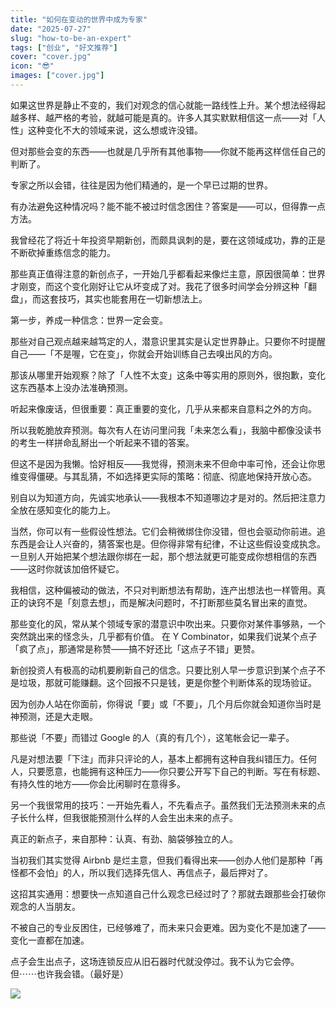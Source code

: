 ```yaml
---
title: "如何在变动的世界中成为专家"
date: "2025-07-27"
slug: "how-to-be-an-expert"
tags: ["创业", "好文推荐"]
cover: "cover.jpg"
icon: "😎"
images: ["cover.jpg"]
---
```

如果这世界是静止不变的，我们对观念的信心就能一路线性上升。某个想法经得起越多样、越严格的考验，就越可能是真的。许多人其实默默相信这一点——对「人性」这种变化不大的领域来说，这么想或许没错。



但对那些会变的东西——也就是几乎所有其他事物——你就不能再这样信任自己的判断了。



专家之所以会错，往往是因为他们精通的，是一个早已过期的世界。



有办法避免这种情况吗？能不能不被过时信念困住？答案是——可以，但得靠一点方法。



我曾经花了将近十年投资早期新创，而颇具讽刺的是，要在这领域成功，靠的正是不断砍掉重练信念的能力。



那些真正值得注意的新创点子，一开始几乎都看起来像烂主意，原因很简单：世界才刚变，而这个变化刚好让它从坏变成了对。我花了很多时间学会分辨这种「翻盘」，而这套技巧，其实也能套用在一切新想法上。



第一步，养成一种信念：世界一定会变。



那些对自己观点越来越笃定的人，潜意识里其实是认定世界静止。只要你不时提醒自己——「不是喔，它在变」，你就会开始训练自己去嗅出风的方向。



那该从哪里开始观察？除了「人性不太变」这条中等实用的原则外，很抱歉，变化这东西基本上没办法准确预测。



听起来像废话，但很重要：真正重要的变化，几乎从来都来自意料之外的方向。



所以我乾脆放弃预测。每次有人在访问里问我「未来怎么看」，我脑中都像没读书的考生一样拼命乱掰出一个听起来不错的答案。



但这不是因为我懒。恰好相反——我觉得，预测未来不但命中率可怜，还会让你思维变得僵硬。与其乱猜，不如选择更实际的策略：彻底、彻底地保持开放心态。



别自以为知道方向，先诚实地承认——我根本不知道哪边才是对的。然后把注意力全放在感知变化的能力上。



当然，你可以有一些假设性想法。它们会稍微绑住你没错，但也会驱动你前进。追东西是会让人兴奋的，猜答案也是。但你得非常有纪律，不让这些假设变成执念。
一旦别人开始把某个想法跟你绑在一起，那个想法就更可能变成你想相信的东西——这时你就该加倍怀疑它。



我相信，这种偏被动的做法，不只对判断想法有帮助，连产出想法也一样管用。真正的诀窍不是「刻意去想」，而是解决问题时，不打断那些莫名冒出来的直觉。



那些变化的风，常从某个领域专家的潜意识中吹出来。只要你对某件事够熟，一个突然跳出来的怪念头，几乎都有价值。
在 Y Combinator，如果我们说某个点子「疯了点」，那通常是称赞——搞不好还比「这点子不错」更赞。



新创投资人有极高的动机要刷新自己的信念。只要比别人早一步意识到某个点子不是垃圾，那就可能赚翻。这个回报不只是钱，更是你整个判断体系的现场验证。



因为创办人站在你面前，你得说「要」或「不要」，几个月后你就会知道你当时是神预测，还是大走眼。



那些说「不要」而错过 Google 的人（真的有几个），这笔帐会记一辈子。



凡是对想法要「下注」而非只评论的人，基本上都拥有这种自我纠错压力。任何人，只要愿意，也能拥有这种压力——你只要公开写下自己的判断。写在有标题、有持久性的地方——你会比闲聊时在意得多。



另一个我很常用的技巧：一开始先看人，不先看点子。虽然我们无法预测未来的点子长什么样，但我很能预测什么样的人会生出未来的点子。



真正的新点子，来自那种：认真、有劲、脑袋够独立的人。



当初我们其实觉得 Airbnb 是烂主意，但我们看得出来——创办人他们是那种「再怪都不会怕」的人，所以我们选择先信人、再信点子，最后押对了。



这招其实通用：想要快一点知道自己什么观念已经过时了？那就去跟那些会打破你观念的人当朋友。



不被自己的专业反困住，已经够难了，而未来只会更难。因为变化不是加速了——变化一直都在加速。



点子会生出点子，这场连锁反应从旧石器时代就没停过。我不认为它会停。
但⋯⋯也许我会错。（最好是）




![](https://prod-files-secure.s3.us-west-2.amazonaws.com/112d0858-5090-4d34-a606-b75eb8d65fd2/46476355-9cf3-4e99-9b7a-3531bc426380/1000202064.png?X-Amz-Algorithm=AWS4-HMAC-SHA256&X-Amz-Content-Sha256=UNSIGNED-PAYLOAD&X-Amz-Credential=ASIAZI2LB466UW6ACJJ5%2F20251014%2Fus-west-2%2Fs3%2Faws4_request&X-Amz-Date=20251014T212825Z&X-Amz-Expires=3600&X-Amz-Security-Token=IQoJb3JpZ2luX2VjEL3%2F%2F%2F%2F%2F%2F%2F%2F%2F%2FwEaCXVzLXdlc3QtMiJIMEYCIQDNlo%2FawQJO8QIzaaznqupMNcPSmJkfpVnVik0JnqmmvgIhANLUaggEm0qm2bFeIHMZKHw%2FEAc6wGj7XTu9jGYQ7T5mKv8DCGUQABoMNjM3NDIzMTgzODA1IgzwvuyKs5oc1RQDpJEq3APDRJQE9IqRvMxUtKTUfZiijZ4RCq%2BHKtaVP3GBOXmyGxQ244w4iQoKS80ne3YD8wX8N3f4ZYTgQOq8bs0HXmLhzbSFLvhjo023kwVX0Qh1xFwa6EJNjkNtQwaGwtgeGnHoqN%2BADOsJmj7cgLll0gipXL4w4DtfjDiAXR54Virb%2BhWvgE0GuA8B9Pjqzy0ClQvZdASJRqt1%2B85pIkOqVkBUJucTL4jhm0j7pzkYwI9UfRJlkYg%2FZ0QMTWlome5RE8uRXJFI80R7BbusFW8SFIa0HSwJnFYuD7QfIoDuO%2Fc8xMcd5XtIe1aFosI9ERWyzDnk9F4CwEs0GgAQfhP87PH1LRsLyXGuwCsVRPyIwTosAfTTQH%2FOCy6Te1DlXzCfnOAG64AqL69xNFsOe8kB5iUINARQnbXcQmC9V1hraKIcSc%2BrsPMVhM3mer%2BiILLJSAnQNyJfUOzxBR84LsyxUGISiA%2Bh5dcusgbC19UUVOxpeBpoNCCF2cXhxiqZqAvln3XeHCWl8xnmHdccuirKi0nP%2BMt7V4FJjyckXLZ3lS7KCuY1HVRDfReFfR3IvwaJQFitJzIi9ikif6HJTW32Z5E96ovRHRvsLVsdbtIAg1TaekT1ps2K0mgnd%2BiAuTD94rrHBjqkAdzHPDV%2BEWfKOPCYRNUumXHiBFqB1Nb2fngH6XF5WgeLW6NftvICZZU1O0v8szPXxxJowrjEInUu%2BPfpXFtLHkszunj3GmXvtKIsvBEIx43a3iVJk3L5Q5H95w0PmeIh0lWB%2FQ6x81KeTcch%2B0Tdqv2g9i0gyVuml%2BdGma1pgzjxwlpRvHZZPHS0xRNnGEjDTbvWebxs4Cas3CpG43118qFJUHgu&X-Amz-Signature=7dc5d163f0e42e1e0c2e8621c9ed3c72f6ca26dbf2f183630ab31175131f9670&X-Amz-SignedHeaders=host&x-amz-checksum-mode=ENABLED&x-id=GetObject)

